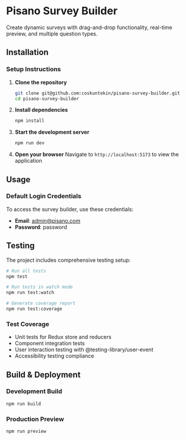 # Pisano Survey Builder

Create dynamic surveys with drag-and-drop functionality, real-time preview, and multiple question types.

## Installation

### Setup Instructions

1. **Clone the repository**

   ```bash
   git clone git@github.com:coskuntekin/pisano-survey-builder.git
   cd pisano-survey-builder
   ```

2. **Install dependencies**

   ```bash
   npm install
   ```

3. **Start the development server**

   ```bash
   npm run dev
   ```

4. **Open your browser**
   Navigate to `http://localhost:5173` to view the application

## Usage

### Default Login Credentials

To access the survey builder, use these credentials:

- **Email**: admin@pisano.com
- **Password**: password

## Testing

The project includes comprehensive testing setup:

```bash
# Run all tests
npm test

# Run tests in watch mode
npm run test:watch

# Generate coverage report
npm run test:coverage
```

### Test Coverage

- Unit tests for Redux store and reducers
- Component integration tests
- User interaction testing with @testing-library/user-event
- Accessibility testing compliance

## Build & Deployment

### Development Build

```bash
npm run build
```

### Production Preview

```bash
npm run preview
```
